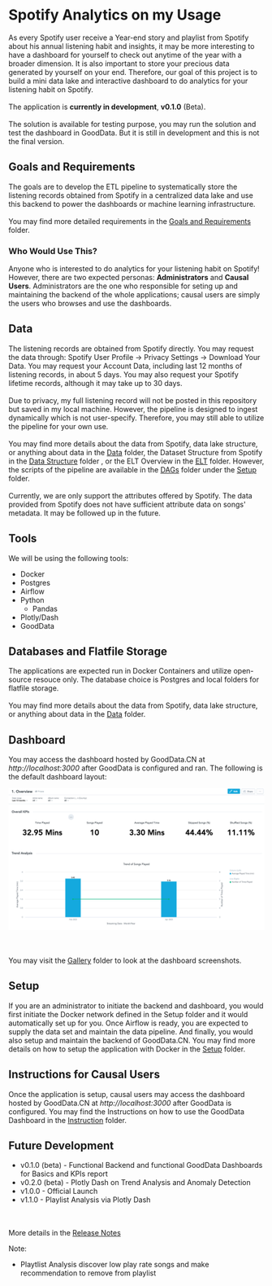 # Spotify Analytics on my Usage
As every Spotify user receive a Year-end story and playlist from Spotify about his annual listening habit and insights, it may be more interesting to have a dashboard for yourself to check out anytime of the year with a broader dimension. It is also important to store your precious data generated by yourself on your end. Therefore, our goal of this project is to build a mini data lake and interactive dashboard to do analytics for your listening habit on Spotify.
<br><br>
The application is <b>currently in development</b>, <b>v0.1.0</b> (Beta).
<br><br>
The solution is available for testing purpose, you may run the solution and test the dashboard in GoodData. But it is still in development and this is not the final version.


## Goals and Requirements
The goals are to develop the ETL pipeline to systematically store the listening records obtained from Spotify in a centralized data lake and use this backend to power the dashboards or machine learning infrastructure.
<br><br>
You may find more detailed requirements in the [Goals and Requirements](/Goals) folder.

### Who Would Use This?
Anyone who is interested to do analytics for your listening habit on Spotify! However, there are two expected personas: <b>Administrators</b> and <b>Causal Users</b>. Administrators are the one who responsible for seting up and maintaining the backend of the whole applications; causal users are simply the users who browses and use the dashboards.

## Data
The listening records are obtained from Spotify directly. You may request the data through: Spotify User Profile -> Privacy Settings -> Download Your Data. You may request your Account Data, including last 12 months of listening records, in about 5 days. You may also request your Spotify lifetime records, although it may take up to 30 days.
<br><br>
Due to privacy, my full listening record will not be posted in this repository but saved in my local machine. However, the pipeline is designed to ingest dynamically which is not user-specify. Therefore, you may still able to utilize the pipeline for your own use.
<br><br>
You may find more details about the data from Spotify, data lake structure, or anything about data in the [Data](/Data) folder, the Dataset Structure from Spotify in the [Data Structure](/Data/Structure) folder , or the ELT Overview in the [ELT](/Data/ELT) folder. However, the scripts of the pipeline are available in the [DAGs](/Setup/dags) folder under the [Setup](/Setup) folder.
<br><br>
Currently, we are only support the attributes offered by Spotify. The data provided from Spotify does not have sufficient attribute data on songs' metadata. It may be followed up in the future.

## Tools
We will be using the following tools:

<ul>
	<li>Docker</li>
	<li>Postgres</li>
	<li>Airflow</li>
	<li>Python 
		<ul>
			<li>Pandas</li>
		</ul>
	</li>
	<li>Plotly/Dash</li>
	<li>GoodData</li>
</ul>

## Databases and Flatfile Storage
The applications are expected run in Docker Containers and utilize open-source resouce only. The database choice is Postgres and local folders for flatfile storage.
<br><br>
You may find more details about the data from Spotify, data lake structure, or anything about data in the [Data](/Data) folder.

## Dashboard
You may access the dashboard hosted by GoodData.CN at <i>http://localhost:3000</i> after GoodData is configured and ran. The following is the default dashboard layout:

<img src=gd_example.png>

<br><br>
You may visit the [Gallery](/Instructions/Gallery) folder to look at the dashboard screenshots.

## Setup
If you are an administrator to initiate the backend and dashboard, you would first initiate the Docker network defined in the Setup folder and it would automatically set up for you. Once Airflow is ready, you are expected to supply the data set and maintain the data pipeline. And finally, you would also setup and maintain the backend of GoodData.CN. You may find more details on how to setup the application with Docker in the [Setup](/Setup) folder.

## Instructions for Causal Users
Once the application is setup, causal users may access the dashboard hosted by GoodData.CN at <i>http://localhost:3000</i> after GoodData is configured. You may find the Instructions on how to use the GoodData Dashboard in the [Instruction](/Instructions) folder.

## Future Development
<ul>
	<li>v0.1.0 (beta) - Functional Backend and functional GoodData Dashboards for Basics and KPIs report</li>
	<li>v0.2.0 (beta) - Plotly Dash on Trend Analysis and Anomaly Detection</li>
	<li>v1.0.0 - Official Launch</li>
	<li>v1.1.0 - Playlist Analysis via Plotly Dash</li>
</ul>


<br><br>
More details in the [Release Notes](/Release_Notes)

Note:
<ul>
	<li>Playtlist Analysis discover low play rate songs and make recommendation to remove from playlist</li>
</ul>

